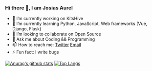 ### Hi there 👋, I am Josias Aurel


- 🔭 I’m currently working on KitsHive
- 🌱 I’m currently learning Python, JavaScript, Web frameworks (Vue, Django, Flask)
- 👯 I’m looking to collaborate on Open Source
- 💬 Ask me about Coding && Programming
- 📫 How to reach me: [Twitter](https://twitter.com/JosiasWing?s=09) [Email](ndjosiasaurel@gmail.com)
- ⚡ Fun fact: I write bugs


[![Anurag's github stats](https://github-readme-stats.vercel.app/api?username=josiasaurel&show_icons=true&theme=radical)](https://github.com/anuraghazra/github-readme-stats)
[![Top Langs](https://github-readme-stats.vercel.app/api/top-langs/?username=josiasaurel)](https://github.com/anuraghazra/github-readme-stats)
